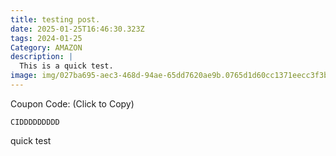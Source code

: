 ```yaml
---
title: testing post.
date: 2025-01-25T16:46:30.323Z
tags: 2024-01-25
Category: AMAZON
description: |
  This is a quick test.
image: img/027ba695-aec3-468d-94ae-65dd7620ae9b.0765d1d60cc1371eecc3f3b79d2efff4.jpeg
---
```

C﻿oupon Code: (Click to Copy)

<pre class="language-javascript"><code class="language-javascript">CIDDDDDDDDD</code></pre>

q﻿uick test